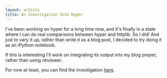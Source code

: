 ```yaml
---
layout: article
title: An Investigation Into Hyper
---
```


I've been working on hyper for a long time now, and it's finally in a state
where I can do real comparisons between hyper and httplib. So I did! And just
to vary it up, rather than write it as a blog post, I decided to try doing it
as an iPython notebook.

If this is interesting I'll work on integrating its output into my blog proper,
rather than using nbviewer.

For now at least, you can find the investigation
[here](http://nbviewer.ipython.org/github/Lukasa/notebooks/blob/master/hyper_investigation.ipynb).
